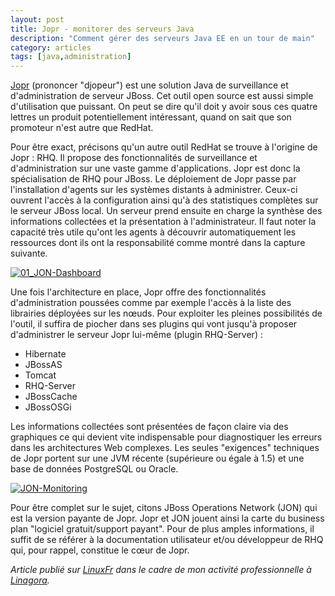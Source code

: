 ```yaml
---
layout: post
title: Jopr - monitorer des serveurs Java
description: "Comment gérer des serveurs Java EE en un tour de main"
category: articles
tags: [java,administration]
---
```


[Jopr](http://www.jboss.org/jopr) (prononcer "djopeur") est une solution Java de surveillance et d'administration de serveur JBoss. Cet outil open source est aussi simple d'utilisation que puissant. On peut se dire qu'il doit y avoir sous ces quatre lettres un produit potentiellement intéressant, quand on sait que son promoteur n'est autre que RedHat.

Pour être exact, précisons qu'un autre outil RedHat se trouve à l'origine de Jopr : RHQ. Il propose des fonctionnalités de surveillance et d'administration sur une vaste gamme d'applications. Jopr est donc la spécialisation de RHQ pour JBoss.
Le déploiement de Jopr passe par l'installation d'agents sur les systèmes distants à administrer. Ceux-ci ouvrent l'accès à la configuration ainsi qu'à des statistiques complètes sur le serveur JBoss local. Un serveur prend ensuite en charge la synthèse des informations collectées et la présentation à l'administrateur. Il faut noter la capacité très utile qu'ont les agents à découvrir automatiquement les ressources dont ils ont la responsabilité comme montré dans la capture suivante.

[![01\_JON-Dashboard](http://08000linux.com/blogs/files/2009/11/01_JON-Dashboard.png)](http://08000linux.com/blogs/files/2009/11/01_JON-Dashboard.png)

Une fois l'architecture en place, Jopr offre des fonctionnalités d'administration poussées comme par exemple l'accès à la liste des librairies déployées sur les nœuds. Pour exploiter les pleines possibilités de l'outil, il suffira de piocher dans ses plugins qui vont jusqu'à proposer d'administrer le serveur Jopr lui-même (plugin RHQ-Server) :

- Hibernate
- JBossAS
- Tomcat
- RHQ-Server
- JBossCache
- JBossOSGi

Les informations collectées sont présentées de façon claire via des graphiques ce qui devient vite indispensable pour diagnostiquer les erreurs dans les architectures Web complexes. Les seules "exigences" techniques de Jopr portent sur une JVM récente (supérieure ou égale à 1.5) et une base de données PostgreSQL ou Oracle.

[![JON-Monitoring](http://08000linux.com/blogs/files/2009/11/JON-Monitoring.png)](http://08000linux.com/blogs/files/2009/11/JON-Monitoring.png)

Pour être complet sur le sujet, citons JBoss Operations Network (JON) qui est la version payante de Jopr. Jopr et JON jouent ainsi la carte du business plan "logiciel gratuit/support payant". Pour de plus amples informations, il suffit de se référer à la documentation utilisateur et/ou développeur de RHQ qui, pour rappel, constitue le cœur de Jopr.

*Article publié sur [LinuxFr](http://linuxfr.org/~galaux/) dans le cadre de mon activité professionnelle à [Linagora](http://linagora.com/).*

